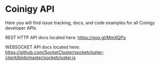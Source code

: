 # Coinigy API

Here you will find issue tracking, docs, and code examples for all Coinigy developer APIs



REST HTTP API docs located here: https://goo.gl/MmXQPu

WEBSOCKET API docs located here: https://github.com/SocketCluster/socketcluster-client/blob/master/socketcluster.js
